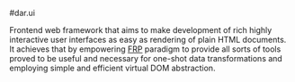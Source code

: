 #dar.ui

Frontend web framework that aims to make development
of rich highly interactive user interfaces as easy as
rendering of plain HTML documents. It achieves that
by empowering [FRP](http://en.wikipedia.org/wiki/Functional_reactive_programming)
paradigm to provide all sorts of tools proved to be useful and necessary
for one-shot data transformations and employing simple and efficient virtual DOM
abstraction.